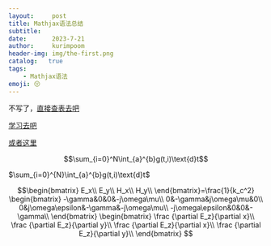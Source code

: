 ```yaml
---
layout:     post
title: Mathjax语法总结
subtitle:   
date:       2023-7-21
author:     kurimpoom
header-img: img/the-first.png
catalog:   true
tags: 
    - Mathjax语法
emoji: 😚
---
```


不写了，[直接查表去吧](https://blog.csdn.net/ajacker/article/details/80301378) 

[学习去吧](https://blog.csdn.net/u014665013/article/details/78341085)

[或者这里](https://math.meta.stackexchange.com/questions/5020/mathjax-basic-tutorial-and-quick-reference)


$$\sum_{i=0}^N\int_{a}^{b}g(t,i)\text{d}t$$



$\sum_{i=0}^{N}\int_{a}^{b}g(t,i)\text{d}t$



$$\begin{bmatrix}
E_x\\
E_y\\
H_x\\
H_y\\
\end{bmatrix}=\frac{1}{k_c^2}
\begin{bmatrix}
-\gamma&0&0&-j\omega\mu\\
0&-\gamma&j\omega\mu&0\\
0&j\omega\epsilon&-\gamma&-j\omega\mu\\
-j\omega\epsilon&0&0&-\gamma\\
\end{bmatrix}
\begin{bmatrix}
\frac {\partial E_z}{\partial x}\\
\frac {\partial E_z}{\partial y}\\
\frac {\partial E_z}{\partial x}\\
\frac {\partial E_z}{\partial y}\\
\end{bmatrix}
$$